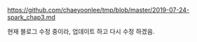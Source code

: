 https://github.com/chaeyoonlee/tmp/blob/master/2019-07-24-spark_chap3.md

현재 블로그 수정 중이라, 업데이트 하고 다시 수정 하겠음.
